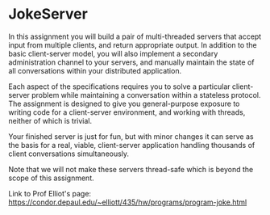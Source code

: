 # JokeServer
  In this assignment you will build a pair of multi-threaded servers that accept input from multiple clients, and return appropriate output. In addition to the basic client-server model, you will also implement a secondary administration channel to your servers, and manually maintain the state of all conversations within your distributed application.
  
  Each aspect of the specifications requires you to solve a particular client-server problem while maintaining a conversation within a stateless protocol. The assignment is designed to give you general-purpose exposure to writing code for a client-server environment, and working with threads, neither of which is trivial.
  
  Your finished server is just for fun, but with minor changes it can serve as the basis for a real, viable, client-server application handling thousands of client conversations simultaneously.
  
Note that we will not make these servers thread-safe which is beyond the scope of this assignment.

Link to Prof Elliot's page: https://condor.depaul.edu/~elliott/435/hw/programs/program-joke.html
